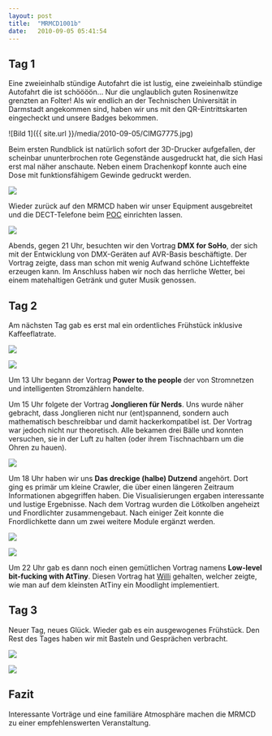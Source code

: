 ```yaml
---
layout: post
title:	"MRMCD1001b"
date:	2010-09-05 05:41:54
---
```

Tag 1
-------------
Eine zweieinhalb stündige Autofahrt die ist lustig, eine zweieinhalb stündige Autofahrt die ist schöööön... Nur die unglaublich guten Rosinenwitze grenzten an Folter! Als wir endlich an der Technischen Universität in Darmstadt angekommen sind, haben wir uns mit den QR-Eintrittskarten eingecheckt und unsere Badges bekommen.

![Bild 1]({{ site.url }}/media/2010-09-05/CIMG7775.jpg)

Beim ersten Rundblick ist natürlich sofort der 3D-Drucker aufgefallen, der scheinbar ununterbrochen rote Gegenstände ausgedruckt hat, die sich Hasi erst mal näher anschaute. Neben einem Drachenkopf konnte auch eine Dose mit funktionsfähigem Gewinde gedruckt werden.

<a class="news-picture" href="/media/2010-09-05/CIMG7842.jpg"><img src="/media/2010-09-05/CIMG7842_small.jpg" /></a>

Wieder zurück auf den MRMCD haben wir unser Equipment ausgebreitet und die DECT-Telefone beim [POC](http://www.eventphone.de) einrichten lassen.

<a class="news-picture" href="/media/2010-09-05/CIMG7830.jpg"><img src="/media/2010-09-05/CIMG7830_small.jpg" /></a>

Abends, gegen 21 Uhr, besuchten wir den Vortrag **DMX for SoHo**, der sich mit der Entwicklung von DMX-Geräten auf AVR-Basis beschäftigte. Der Vortrag zeigte, dass man schon mit wenig Aufwand schöne Lichteffekte erzeugen kann. Im Anschluss haben wir noch das herrliche Wetter, bei einem matehaltigen Getränk und guter Musik genossen.

Tag 2
-------------
Am nächsten Tag gab es erst mal ein ordentliches Frühstück inklusive Kaffeeflatrate. 

<a class="news-picture" href="/media/2010-09-05/CIMG7803.jpg"><img src="/media/2010-09-05/CIMG7803_small.jpg" /></a>

<a class="news-picture" href="/media/2010-09-05/CIMG7804.jpg"><img src="/media/2010-09-05/CIMG7804_small.jpg" /></a>

Um 13 Uhr begann der Vortrag **Power to the people** der von Stromnetzen und intelligenten Stromzählern handelte.

Um 15 Uhr folgete der Vortrag **Jonglieren für Nerds**.  Uns wurde näher gebracht, dass Jonglieren nicht nur
(ent)spannend, sondern auch mathematisch beschreibbar und damit
hackerkompatibel ist. 
Der Vortrag war jedoch nicht nur theoretisch. Alle bekamen drei
Bälle und konnten versuchen, sie in der Luft zu halten (oder ihrem
Tischnachbarn um die Ohren zu hauen).

<a class="news-picture" href="/media/2010-09-05/CIMG7816.jpg"><img src="/media/2010-09-05/CIMG7816_small.jpg" /></a>

Um 18 Uhr haben wir uns **Das dreckige (halbe) Dutzend** angehört. Dort ging es primär um kleine Crawler, die über einen längeren Zeitraum Informationen abgegriffen haben. Die Visualisierungen ergaben interessante und lustige Ergebnisse. Nach dem Vortrag wurden die Lötkolben angeheizt und Fnordlichter zusammengebaut. Nach einiger Zeit konnte die Fnordlichkette dann um zwei weitere Module ergänzt werden.

<a class="news-picture" href="/media/2010-09-05/CIMG7810.jpg"><img src="/media/2010-09-05/CIMG7810_small.jpg" /></a>

<a class="news-picture" href="/media/2010-09-05/CIMG7811.jpg"><img src="/media/2010-09-05/CIMG7811_small.jpg" /></a>

Um 22 Uhr gab es dann noch einen gemütlichen Vortrag namens **Low-level bit-fucking with AtTiny**. 
Diesen Vortrag hat [Willi](https://twitter.com/#!/Willi_D) gehalten, welcher zeigte, wie man auf dem kleinsten AtTiny ein Moodlight implementiert. 

Tag 3
-------------
Neuer Tag, neues Glück. Wieder gab es ein ausgewogenes Frühstück. Den Rest des Tages haben wir mit Basteln und Gesprächen verbracht. 

<a class="news-picture" href="/media/2010-09-05/CIMG7835.jpg"><img src="/media/2010-09-05/CIMG7835_small.jpg" /></a>

<a class="news-picture" href="/media/2010-09-05/CIMG7838.jpg"><img src="/media/2010-09-05/CIMG7838_small.jpg" /></a>

Fazit
-------------
Interessante Vorträge und eine familiäre Atmosphäre machen die MRMCD zu einer empfehlenswerten Veranstaltung.
